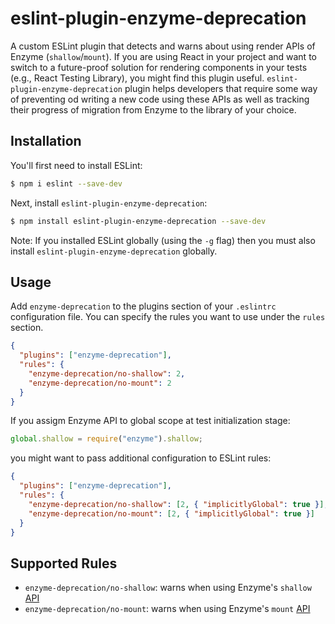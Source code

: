 # eslint-plugin-enzyme-deprecation

A custom ESLint plugin that detects and warns about using render APIs of Enzyme (`shallow`/`mount`). If you are using React in your project and want to switch to a future-proof solution for rendering components in your tests (e.g., React Testing Library), you might find this plugin useful. `eslint-plugin-enzyme-deprecation` plugin helps developers that require some way of preventing od writing a new code using these APIs as well as tracking their progress of migration from Enzyme to the library of your choice.

## Installation

You'll first need to install ESLint:

```bash
$ npm i eslint --save-dev
```

Next, install `eslint-plugin-enzyme-deprecation`:

```bash
$ npm install eslint-plugin-enzyme-deprecation --save-dev
```

Note: If you installed ESLint globally (using the `-g` flag) then you must also install `eslint-plugin-enzyme-deprecation` globally.

## Usage

Add `enzyme-deprecation` to the plugins section of your `.eslintrc` configuration file. You can specify the rules you want to use under the `rules` section.

```json
{
  "plugins": ["enzyme-deprecation"],
  "rules": {
    "enzyme-deprecation/no-shallow": 2,
    "enzyme-deprecation/no-mount": 2
  }
}
```

If you assigm Enzyme API to global scope at test initialization stage:

```js
global.shallow = require("enzyme").shallow;
```

you might want to pass additional configuration to ESLint rules:

```json
{
  "plugins": ["enzyme-deprecation"],
  "rules": {
    "enzyme-deprecation/no-shallow": [2, { "implicitlyGlobal": true }],
    "enzyme-deprecation/no-mount": [2, { "implicitlyGlobal": true }]
  }
}
```

## Supported Rules

- `enzyme-deprecation/no-shallow`: warns when using Enzyme's `shallow` [API](https://enzymejs.github.io/enzyme/docs/api/shallow.html)
- `enzyme-deprecation/no-mount`: warns when using Enzyme's `mount` [API](https://enzymejs.github.io/enzyme/docs/api/mount.html)
